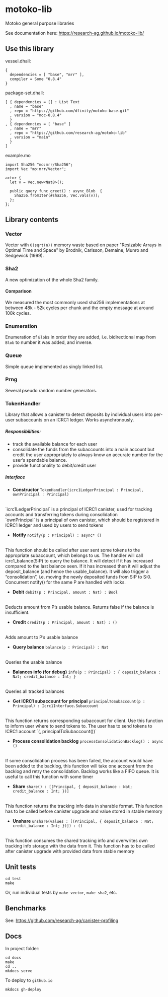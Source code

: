 # motoko-lib
Motoko general purpose libraries

See documentation here: https://research-ag.github.io/motoko-lib/

## Use this library

vessel.dhall:
```
{
  dependencies = [ "base", "mrr" ],
  compiler = Some "0.8.4"
}
```

package-set.dhall:
```
[ { dependencies = [] : List Text
  , name = "base"
  , repo = "https://github.com/dfinity/motoko-base.git"
  , version = "moc-0.8.4"
  }
, { dependencies = [ "base" ]
  , name = "mrr"
  , repo = "https://github.com/research-ag/motoko-lib"
  , version = "main"
  }
]
```

example.mo
```
import Sha256 "mo:mrr/Sha256";
import Vec "mo:mrr/Vector";

actor {
  let v = Vec.new<Nat8>();

  public query func greet() : async Blob  {
    Sha256.fromIter(#sha256, Vec.vals(v));
  };
};
```

## Library contents
### Vector

Vector with `O(sqrt(n))` memory waste based on paper "Resizable Arrays in Optimal Time and Space" by Brodnik, Carlsson, Demaine, Munro and Sedgewick (1999).

### Sha2

A new optimization of the whole Sha2 family.


#### Comparison

We measured the most commonly used sha256 implementations at between 48k - 52k cycles per chunk and the empty message at around 100k cycles.

### Enumeration

Enumeration of `Blob`s in order they are added, i.e. bidirectional map from `Blob` to number it was added, and inverse.

### Queue

Simple queue implemented as singly linked list.

### Prng

Several pseudo random number generators.


### TokenHandler

Library that allows a canister to detect deposits by individual users into per-user subaccounts on an ICRC1 ledger. 
Works asynchronously.

##### Responsibilities:
 - track the available balance for each user
 - consolidate the funds from the subaccounts into a main account but credit the user appropriately to always know an accurate number for the user’s spendable balance.
 - provide functionality to debit/credit user

##### Interface
- **Constructor** `TokenHandler(icrc1LedgerPrincipal : Principal, ownPrincipal : Principal)`
<br>
`icrc1LedgerPrincipal` is a principal of ICRC1 canister, used for tracking accounts and transferring tokens during consolidation
<br>
`ownPrincipal` is a principal of own canister, which should be registered in ICRC1 ledger and used by users to send tokens

- **Notify** `notify(p : Principal) : async* ()`
<br>
This function should be called after user sent some tokens to the appropriate subaccount, which belongs to us.
The handler will call icrc1_balance(S:P) to query the balance. It will detect if it has increased compared
to the last balance seen. If it has increased then it will adjust the deposit_balance (and hence the usable_balance).
It will also trigger a “consolidation”, i.e. moving the newly deposited funds from S:P to S:0.
Concurrent notify() for the same P are handled with locks.

- **Debit** `debit(p : Principal, amount : Nat) : Bool`
<br>
Deducts amount from P’s usable balance. Returns false if the balance is insufficient.

- **Credit** `credit(p : Principal, amount : Nat) : ()`
<br>
Adds amount to P’s usable balance

- **Query balance** `balance(p : Principal) : Nat`
<br>
Queries the usable balance

- **Balances info (for debug)** `info(p : Principal) : { deposit_balance : Nat; credit_balance : Int; }`
<br>
Queries all tracked balances

- **Get ICRC1 subaccount for principal** `principalToSubaccount(p : Principal) : Icrc1Interface.Subaccount`
<br>
This function returns corresponding subaccount for client. Use this function to inform user where to send tokens to.
The user has to send tokens to ICRC1 account
`(<this canister principal>, principalToSubaccount(<user's principal>))`

- **Process consolidation backlog** `processConsolidationBacklog() : async ()`
<br>
If some consolidation process has been failed, the account would have been added to the backlog, this function
will take one account from the backlog and retry the consolidation. Backlog works like a FIFO queue.
It is useful to call this function with some timer

- **Share** `share() : [(Principal, { deposit_balance : Nat; credit_balance : Int; })]`
<br>
This function returns the tracking info data in sharable format. This function has to be called before canister 
upgrade and value stored in stable memory

- **Unshare** `unshare(values : [(Principal, { deposit_balance : Nat; credit_balance : Int; })]) : ()`
<br>
This function consumes the shared tracking info and overwrites own tracking info storage with the data from it. 
This function has to be called after canister upgrade with provided data from stable memory


## Unit tests

```
cd test
make
```

Or, run individual tests by `make vector`, `make sha2`, etc.

## Benchmarks

See: https://github.com/research-ag/canister-profiling

## Docs

In project folder:
```
cd docs
make
cd ..
mkdocs serve
```

To deploy to `github.io`
```
mkdocs gh-deploy
```
